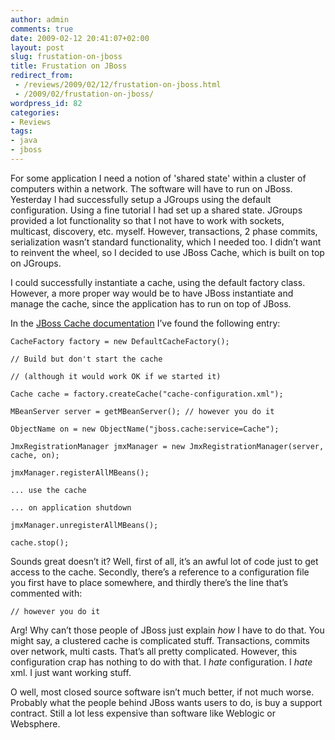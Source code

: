 ```yaml
---
author: admin
comments: true
date: 2009-02-12 20:41:07+02:00
layout: post
slug: frustation-on-jboss
title: Frustation on JBoss
redirect_from:
 - /reviews/2009/02/12/frustation-on-jboss.html
 - /2009/02/frustation-on-jboss/
wordpress_id: 82
categories:
- Reviews
tags:
- java
- jboss
---
```


For some application I need a notion of 'shared state' within a cluster of computers within a network. The software will have to run on JBoss. Yesterday I had successfully setup a JGroups using the default configuration. Using a fine tutorial I had set up a shared state. JGroups provided a lot functionality so that I not have to work with sockets, multicast, discovery, etc. myself. However, transactions, 2 phase commits, serialization wasn’t standard functionality, which I needed too. I didn’t want to reinvent the wheel, so I decided to use JBoss Cache, which is built on top on JGroups.

I could successfully instantiate a cache, using the default factory class. However, a more proper way would be to have JBoss instantiate and manage the cache, since the application has to run on top of JBoss.

In the [JBoss Cache documentation](http://www.jboss.org/file-access/default/members/jbosscache/freezone/docs/3.0.2.GA/userguide_en/html_single/index.html) I’ve found the following entry:


    CacheFactory factory = new DefaultCacheFactory();

    // Build but don't start the cache

    // (although it would work OK if we started it)

    Cache cache = factory.createCache("cache-configuration.xml");

    MBeanServer server = getMBeanServer(); // however you do it

    ObjectName on = new ObjectName("jboss.cache:service=Cache");

    JmxRegistrationManager jmxManager = new JmxRegistrationManager(server, cache, on);

    jmxManager.registerAllMBeans();

    ... use the cache

    ... on application shutdown

    jmxManager.unregisterAllMBeans();

    cache.stop();











Sounds great doesn’t it? Well, first of all, it’s an awful lot of code just to get access to the cache. Secondly, there’s a reference to a configuration file you first have to place somewhere, and thirdly there’s the line that’s commented with:



    // however you do it


Arg! Why can’t those people of JBoss just explain *how* I have to do that. You might say, a clustered cache is complicated stuff. Transactions, commits over network, multi casts. That’s all pretty complicated. However, this configuration crap has nothing to do with that. I *hate* configuration. I *hate* xml. I just want working stuff.



O well, most closed source software isn’t much better, if not much worse. Probably what the people behind JBoss wants users to do, is buy a support contract. Still a lot less expensive than software like Weblogic or Websphere.
